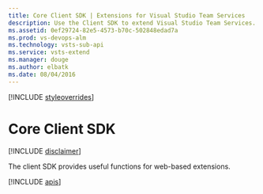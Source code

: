 ```yaml
---
title: Core Client SDK | Extensions for Visual Studio Team Services
description: Use the Client SDK to extend Visual Studio Team Services.
ms.assetid: 0ef29724-82e5-4573-b70c-502848edad7a
ms.prod: vs-devops-alm
ms.technology: vsts-sub-api
ms.service: vsts-extend
ms.manager: douge
ms.author: elbatk
ms.date: 08/04/2016
---
```


[!INCLUDE [styleoverrides](./api/_data/style-overrides.md)]

# Core Client SDK

[!INCLUDE [disclaimer](./api/_data/disclaimer.md)]

The client SDK provides useful functions for web-based extensions.

[!INCLUDE [apis](api/VSS/SDK/VSS_SDK/VSS.md)]
